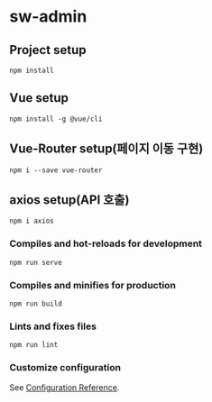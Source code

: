 # sw-admin

## Project setup
```
npm install
```

## Vue setup
```
npm install -g @vue/cli
```

## Vue-Router setup(페이지 이동 구현)
```
npm i --save vue-router
```

## axios setup(API 호출)
```
npm i axios
```

### Compiles and hot-reloads for development
```
npm run serve
```

### Compiles and minifies for production
```
npm run build
```

### Lints and fixes files
```
npm run lint
```

### Customize configuration
See [Configuration Reference](https://cli.vuejs.org/config/).
